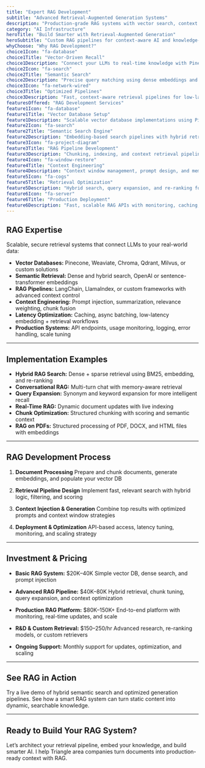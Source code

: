 ```yaml
---
title: "Expert RAG Development"
subtitle: "Advanced Retrieval-Augmented Generation Systems"
description: "Production-grade RAG systems with vector search, context engineering, and semantic retrieval. I build fast, scalable RAG architectures using Pinecone, Weaviate, Chroma, and more."
category: "AI Infrastructure"
heroTitle: "Build Smarter with Retrieval-Augmented Generation"
heroSubtitle: "Custom RAG pipelines for context-aware AI and knowledge-driven applications."
whyChoose: "Why RAG Development?"
choice1Icon: "fa-database"
choice1Title: "Vector-Driven Recall"
choice1Description: "Connect your LLMs to real-time knowledge with Pinecone, Weaviate, or Chroma."
choice2Icon: "fa-search"
choice2Title: "Semantic Search"
choice2Description: "Precise query matching using dense embeddings and re-ranking."
choice3Icon: "fa-network-wired"
choice3Title: "Optimized Pipelines"
choice3Description: "Fast, context-aware retrieval pipelines for low-latency generation."
featuresOffered: "RAG Development Services"
feature1Icon: "fa-database"
feature1Title: "Vector Database Setup"
feature1Description: "Scalable vector database implementations using Pinecone, Weaviate, or Chroma."
feature2Icon: "fa-search"
feature2Title: "Semantic Search Engine"
feature2Description: "Embedding-based search pipelines with hybrid retrieval and scoring."
feature3Icon: "fa-project-diagram"
feature3Title: "RAG Pipeline Development"
feature3Description: "Chunking, indexing, and context retrieval pipelines built for speed and accuracy."
feature4Icon: "fa-window-restore"
feature4Title: "Context Engineering"
feature4Description: "Context window management, prompt design, and memory-aware injection."
feature5Icon: "fa-cogs"
feature5Title: "Retrieval Optimization"
feature5Description: "Hybrid search, query expansion, and re-ranking for higher relevance."
feature6Icon: "fa-server"
feature6Title: "Production Deployment"
feature6Description: "Fast, scalable RAG APIs with monitoring, caching, and performance tuning."
---
```


## RAG Expertise

Scalable, secure retrieval systems that connect LLMs to your real-world data:

* **Vector Databases:** Pinecone, Weaviate, Chroma, Qdrant, Milvus, or custom solutions
* **Semantic Retrieval:** Dense and hybrid search, OpenAI or sentence-transformer embeddings
* **RAG Pipelines:** LangChain, LlamaIndex, or custom frameworks with advanced context control
* **Context Engineering:** Prompt injection, summarization, relevance weighting, chunk fusion
* **Latency Optimization:** Caching, async batching, low-latency embedding + retrieval workflows
* **Production Systems:** API endpoints, usage monitoring, logging, error handling, scale tuning

---

## Implementation Examples

* **Hybrid RAG Search:** Dense + sparse retrieval using BM25, embedding, and re-ranking
* **Conversational RAG:** Multi-turn chat with memory-aware retrieval
* **Query Expansion:** Synonym and keyword expansion for more intelligent recall
* **Real-Time RAG:** Dynamic document updates with live indexing
* **Chunk Optimization:** Structured chunking with scoring and semantic context
* **RAG on PDFs:** Structured processing of PDF, DOCX, and HTML files with embeddings

---

## RAG Development Process

1. **Document Processing**
   Prepare and chunk documents, generate embeddings, and populate your vector DB

2. **Retrieval Pipeline Design**
   Implement fast, relevant search with hybrid logic, filtering, and scoring

3. **Context Injection & Generation**
   Combine top results with optimized prompts and context window strategies

4. **Deployment & Optimization**
   API-based access, latency tuning, monitoring, and scaling strategy

---

## Investment & Pricing

* **Basic RAG System:** \$20K–40K
  Simple vector DB, dense search, and prompt injection

* **Advanced RAG Pipeline:** \$40K–80K
  Hybrid retrieval, chunk tuning, query expansion, and context optimization

* **Production RAG Platform:** \$80K–150K+
  End-to-end platform with monitoring, real-time updates, and scale

* **R\&D & Custom Retrieval:** \$150–250/hr
  Advanced research, re-ranking models, or custom retrievers

* **Ongoing Support:** Monthly support for updates, optimization, and scaling

---

## See RAG in Action

Try a live demo of hybrid semantic search and optimized generation pipelines. See how a smart RAG system can turn static content into dynamic, searchable knowledge.

---

## Ready to Build Your RAG System?

Let’s architect your retrieval pipeline, embed your knowledge, and build smarter AI. I help Triangle area companies turn documents into production-ready context with RAG.
